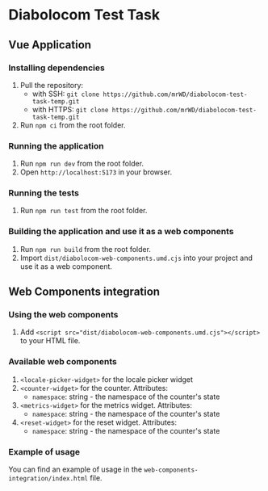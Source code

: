 # Diabolocom Test Task

## Vue Application

### Installing dependencies

1. Pull the repository:
   - with SSH: `git clone https://github.com/mrWD/diabolocom-test-task-temp.git`
   - with HTTPS: `git clone https://github.com/mrWD/diabolocom-test-task-temp.git`
2. Run `npm ci` from the root folder.

### Running the application

1. Run `npm run dev` from the root folder.
2. Open `http://localhost:5173` in your browser.

### Running the tests

1. Run `npm run test` from the root folder.

### Building the application and use it as a web components

1. Run `npm run build` from the root folder.
2. Import `dist/diabolocom-web-components.umd.cjs` into your project and use it as a web component.

## Web Components integration

### Using the web components

1. Add `<script src="dist/diabolocom-web-components.umd.cjs"></script>` to your HTML file.

### Available web components

1. `<locale-picker-widget>` for the locale picker widget
2. `<counter-widget>` for the counter. Attributes:
   - `namespace`: string - the namespace of the counter's state
3. `<metrics-widget>` for the metrics widget. Attributes:
   - `namespace`: string - the namespace of the counter's state
4. `<reset-widget>` for the reset widget. Attributes:
   - `namespace`: string - the namespace of the counter's state

### Example of usage

You can find an example of usage in the `web-components-integration/index.html` file.
